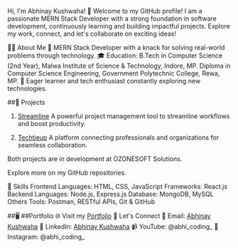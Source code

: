 Hi, I'm Abhinay Kushwaha! 👋
Welcome to my GitHub profile! I am a passionate MERN Stack Developer with a strong foundation in software development, continuously learning and building impactful projects. Explore my work, connect, and let's collaborate on exciting ideas!

👨‍💻 About Me
💼 MERN Stack Developer with a knack for solving real-world problems through technology.
🎓 Education:
B.Tech in Computer Science (2nd Year), Malwa Institute of Science & Technology, Indore, MP.
Diploma in Computer Science Engineering, Government Polytechnic College, Rewa, MP.
🌱 Eager learner and tech enthusiast constantly exploring new technologies.

##🚀 Projects
1. [Streamline](https://streamline.ozonesoftsolutions.com/)
A powerful project management tool to streamline workflows and boost productivity.

2. [Techtieup](https://techtieup.com/)
A platform connecting professionals and organizations for seamless collaboration.

Both projects are in development at OZONESOFT Solutions.

Explore more on my GitHub repositories.

🌟 Skills
Frontend
Languages: HTML, CSS, JavaScript
Frameworks: React.js
Backend
Languages: Node.js, Express.js
Database: MongoDB, MySQL
Others
Tools: Postman, RESTful APIs, Git & GitHub

##🖥️ ##Portfolio
🌐 Visit my [Portfolio](https://abhinay-kushwaha.netlify.app/)
💬 Let's Connect
📧 Email: [Abhinay Kushwaha](mailto:abhinayark0@gmail.com)
💼 LinkedIn: [Abhinay Kushwaha](https://www.linkedin.com/in/abhinay-mern-stack)
📹 YouTube: @abhi_coding_
📸 Instagram: @abhi_coding_
